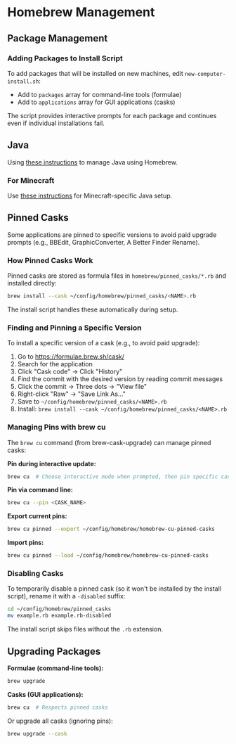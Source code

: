 # Homebrew Management

## Package Management

### Adding Packages to Install Script

To add packages that will be installed on new machines, edit `new-computer-install.sh`:
- Add to `packages` array for command-line tools (formulae)
- Add to `applications` array for GUI applications (casks)

The script provides interactive prompts for each package and continues even if individual installations fail.

## Java

Using [these instructions](https://johnathangilday.com/blog/macos-homebrew-openjdk/) to manage Java using Homebrew.

### For Minecraft

Use [these instructions](https://minecrafthopper.net/help/installing-java/) for Minecraft-specific Java setup.

## Pinned Casks

Some applications are pinned to specific versions to avoid paid upgrade prompts (e.g., BBEdit, GraphicConverter, A Better Finder Rename).

### How Pinned Casks Work

Pinned casks are stored as formula files in `homebrew/pinned_casks/*.rb` and installed directly:

```bash
brew install --cask ~/config/homebrew/pinned_casks/<NAME>.rb
```

The install script handles these automatically during setup.

### Finding and Pinning a Specific Version

To install a specific version of a cask (e.g., to avoid paid upgrade):

1. Go to <https://formulae.brew.sh/cask/>
2. Search for the application
3. Click "Cask code" → Click "History"
4. Find the commit with the desired version by reading commit messages
5. Click the commit → Three dots → "View file"
6. Right-click "Raw" → "Save Link As..."
7. Save to `~/config/homebrew/pinned_casks/<NAME>.rb`
8. Install: `brew install --cask ~/config/homebrew/pinned_casks/<NAME>.rb`

### Managing Pins with brew cu

The `brew cu` command (from brew-cask-upgrade) can manage pinned casks:

**Pin during interactive update:**
```bash
brew cu  # Choose interactive mode when prompted, then pin specific casks
```

**Pin via command line:**
```bash
brew cu --pin <CASK_NAME>
```

**Export current pins:**
```bash
brew cu pinned --export ~/config/homebrew/homebrew-cu-pinned-casks
```

**Import pins:**
```bash
brew cu pinned --load ~/config/homebrew/homebrew-cu-pinned-casks
```

### Disabling Casks

To temporarily disable a pinned cask (so it won't be installed by the install script), rename it with a `-disabled` suffix:

```bash
cd ~/config/homebrew/pinned_casks
mv example.rb example.rb-disabled
```

The install script skips files without the `.rb` extension.

## Upgrading Packages

**Formulae (command-line tools):**
```bash
brew upgrade
```

**Casks (GUI applications):**
```bash
brew cu  # Respects pinned casks
```

Or upgrade all casks (ignoring pins):
```bash
brew upgrade --cask
```
